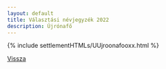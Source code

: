 ```yaml
---
layout: default
title: Választási névjegyzék 2022
description: Újrónafő
---
```


{% include settlementHTMLs/UUjroonafooxx.html %}

[Vissza](../)